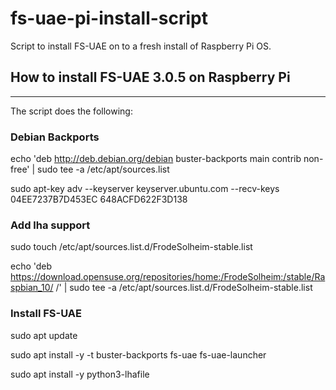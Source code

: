 # fs-uae-pi-install-script
Script to install FS-UAE on to a fresh install of Raspberry Pi OS.


## How to install FS-UAE 3.0.5 on Raspberry Pi
-------------------------------------------

The script does the following:

### Debian Backports
echo 'deb http://deb.debian.org/debian buster-backports main contrib non-free' | sudo tee -a /etc/apt/sources.list

sudo apt-key adv --keyserver keyserver.ubuntu.com --recv-keys 04EE7237B7D453EC 648ACFD622F3D138

### Add lha support
sudo touch /etc/apt/sources.list.d/FrodeSolheim-stable.list

echo 'deb https://download.opensuse.org/repositories/home:/FrodeSolheim:/stable/Raspbian_10/ /' | sudo tee -a /etc/apt/sources.list.d/FrodeSolheim-stable.list

### Install FS-UAE
sudo apt update

sudo apt install -y -t buster-backports fs-uae fs-uae-launcher

sudo apt install -y python3-lhafile

